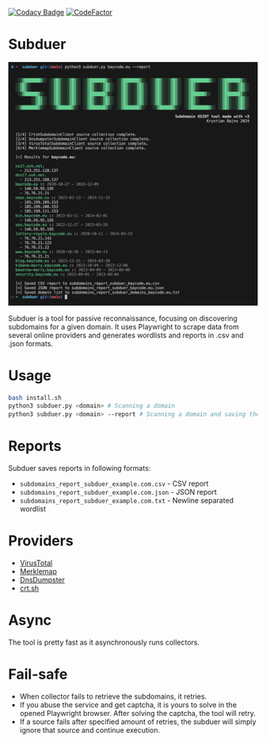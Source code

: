 [![Codacy Badge](https://api.codacy.com/project/badge/Grade/99702b1cbe2945ea9417616284ad0874)](https://app.codacy.com/gh/krystianbajno/subduer?utm_source=github.com&utm_medium=referral&utm_content=krystianbajno/subduer&utm_campaign=Badge_Grade)
[![CodeFactor](https://www.codefactor.io/repository/github/krystianbajno/subduer/badge)](https://www.codefactor.io/repository/github/krystianbajno/subduer)

# Subduer

<img src="https://raw.githubusercontent.com/krystianbajno/krystianbajno/main/img/subduer.png"/>

Subduer is a tool for passive reconnaissance, focusing on discovering subdomains for a given domain. It uses Playwright to scrape data from several online providers and generates wordlists and reports in .csv and .json formats.

# Usage

```bash
bash install.sh
python3 subduer.py <domain> # Scanning a domain
python3 subduer.py <domain> --report # Scanning a domain and saving the reports
```

# Reports
Subduer saves reports in following formats:

- `subdomains_report_subduer_example.com.csv` - CSV report
- `subdomains_report_subduer_example.com.json` - JSON report
- `subdomains_report_subduer_example.com.txt` - Newline separated wordlist

# Providers
- [VirusTotal](https://www.virustotal.com/gui/home/search)
- [Merklemap](https://www.merklemap.com)
- [DnsDumpster](https://dnsdumpster.com)
- [crt.sh](https://crt.sh/)

# Async
The tool is pretty fast as it asynchronously runs collectors.

# Fail-safe
- When collector fails to retrieve the subdomains, it retries. 
- If you abuse the service and get captcha, it is yours to solve in the opened Playwright browser. After solving the captcha, the tool will retry.
- If a source fails after specified amount of retries, the subduer will simply ignore that source and continue execution.
